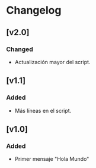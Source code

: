 # Changelog

## [v2.0]
### Changed
- Actualización mayor del script.

## [v1.1]
### Added
- Más líneas en el script.

## [v1.0]
### Added
- Primer mensaje "Hola Mundo"
